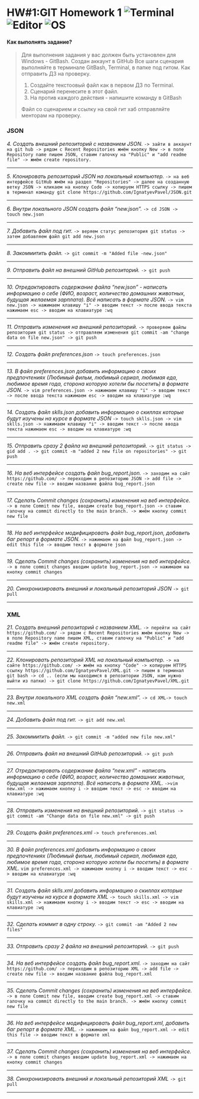 ﻿# HW#1:GIT Homework 1 ![Terminal](https://img.shields.io/badge/GitBash-2.42.0.windows.1-f14e32) ![Editor](https://img.shields.io/badge/VScode-1.81.1-0071bc) ![OS](https://img.shields.io/badge/Windows-20H2-0014a8)

#### Как выполнять задание?
>Для выполнения задания у вас должен быть установлен для Windows - GitBash.
>Создан аккаунт в GitHub
>Все шаги сценария выполняйте в терминале GitBash, Terminal, в папке под гитом.
>Как отправить ДЗ на проверку.
> 1. Создайте текстоовый файл как в первом ДЗ по Terminal.
> 2. Сценарий перенесите в этот файл.
> 3. На против каждого действия - напишите команду в GitBash
>
>Файл со сценарием и ссылку на свой гит хаб отправляйте менторам на проверку.


### JSON
*4. Создать внешний репозиторий c названием JSON.*
`-> зайти в аккаунт на git hub -> рядом с Recent Repositories жмём кнопку New -> в поле Repository name пишем JSON, ставим галочку на "Public" и "add readme file" -> жмём create repository. `
___
*5. Клонировать репозиторий JSON на локальный компьютер.*
`-> на веб интерфейсе GitHub жмём на раздел "Repositories" -> далее на созданную ветку JSON -> кликаем на кнопку Code -> копируем HTTPS ссылку -> пишем в терминал команду git clone https://github.com/IgnatyevPavel/JSON.git`
___
*6. Внутри локального JSON создать файл “new.json”.*
`-> cd JSON -> touch new.json`
___
*7. Добавить файл под гит.*
`-> веряем статус репозитория git status -> затем добавляем файл git add new.json`
___
*8. Закоммитить файл.*
`-> git commit -m "Added file -new.json"`
___
*9. Отправить файл на внешний GitHub репозиторий.*
`-> git push`
___
*10. Отредактировать содержание файла “new.json” - написать информацию о себе (ФИО, возраст, количество домашних животных, будущая желаемая зарплата). Всё написать в формате JSON.*
`-> vim new.json -> нажимаем клавишу "i" -> вводим текст -> после ввода текста нажимаем esc -> вводим на клавиатуре :wq `
___
*11. Отправить изменения на внешний репозиторий.*
`-> проверяем файлы репозитория git status -> отправляем изменения git commit -am "change data on file new.json" -> git push`
___
*12. Создать файл preferences.json*
`-> touch preferences.json `
___
*13. В файл preferences.json добавить информацию о своих предпочтениях (Любимый фильм, любимый сериал, любимая еда, любимое время года, сторона которую хотели бы посетить) в формате JSON.*
`-> vim preferences.json -> нажимаем клавишу "i" -> вводим текст -> после ввода текста нажимаем esc -> вводим на клавиатуре :wq  `
___
*14. Создать файл sklls.json добавить информацию о скиллах которые будут изучены на курсе в формате JSON*
`-> touch sklls.json -> vim sklls.json -> нажимаем клавишу "i" -> вводим текст -> после ввода текста нажимаем esc -> вводим на клавиатуре :wq `
___
*15. Отправить сразу 2 файла на внешний репозиторий.*
`-> git status -> gid add . -> git commit -m "added 2 new file on repositories" -> git push`
___
*16. На веб интерфейсе создать файл bug_report.json.*
`-> заходим на сайт https://github.com/ -> переходим в репозиторию JSON -> add file -> create new file -> вводим название файла bug_report.json `
___
*17. Сделать Commit changes (сохранить) изменения на веб интерфейсе.*
`-> в поле Commit new file, вводим create bug_report.json -> ставим галочку на commit directly to the main branch. -> жмём кнопку commit new file`
___
*18. На веб интерфейсе модифицировать файл bug_report.json, добавить баг репорт в формате JSON.*
`-> нажимаем на файл bug_report.json -> edit this file -> вводим текст в формате json `
___
*19. Сделать Commit changes (сохранить) изменения на веб интерфейсе.*
`-> в поле commit changes вводим update bug_report.json -> нажимаем на кнопку commit changes `
___
*20. Синхронизировать внешний и локальный репозиторий JSON*
`-> git pull`
___




### XML
*21. Создать внешний репозиторий c названием XML.*
`-> перейти на сайт https://github.com/ -> рядом с Recent Repositories жмём кнопку New -> в поле Repository name пишем XML, ставим галочку на "Public" и "add readme file" -> жмём create repository.`
___
*22. Клонировать репозиторий XML на локальный компьютер.*
`-> на сайте https://github.com/ -> жмём на кнопку "Code" -> копируем HTTPS ссылку https://github.com/IgnatyevPavel/XML.git -> пишем в терминал git bash -> cd .. (если мы находимся в репозитории JSON, нам нужно выйти из папки) -> git clone https://github.com/IgnatyevPavel/XML.git`
___
*23. Внутри локального XML создать файл “new.xml”.*
`-> cd XML-> touch new.xml`
___
*24. Добавить файл под гит.*
`-> git add new.xml`
___
*25. Закоммитить файл.*
`-> git commit -m "added new file new.xml"`
___
*26. Отправить файл на внешний GitHub репозиторий.*
`-> git push`
___
*27. Отредактировать содержание файла “new.xml” - написать информацию о себе (ФИО, возраст, количество домашних животных, будущая желаемая зарплата). Всё написать в формате XML.*
`->vim new.xml -> нажимаем кнопку i -> вводим текст -> esc -> вводим на клавиатуре :wq `
___
*28. Отправить изменения на внешний репозиторий.*
`-> git status -> git commit -am "Change data on file new.xml" -> git push`
___
*29. Создать файл preferences.xml*
`-> touch preferences.xml`
___
*30. В файл preferences.xml добавить информацию о своих предпочтениях (Любимый фильм, любимый сериал, любимая еда, любимое время года, сторона которую хотели бы посетить) в формате XML.*
`vim preferences.xml -> нажимаем кнопку i -> вводим текст -> esc -> вводим на клавиатуре :wq `
___
*31. Создать файл sklls.xml добавить информацию о скиллах которые будут изучены на курсе в формате XML*
`-> touch skills.xml -> vim skills.xml -> нажимаем кнопку i -> вводим текст -> esc -> вводим на клавиатуре :wq `
___
*32. Сделать коммит в одну строку.*
`-> git commit -am "Added 2 new files"`
___
*33. Отправить сразу 2 файла на внешний репозиторий.*
`-> git push`
___
*34. На веб интерфейсе создать файл bug_report.xml.*
`-> заходим на сайт https://github.com/ -> переходим в репозиторию XML -> add file -> create new file -> вводим название файла bug_report.xml`
___
*35. Сделать Commit changes (сохранить) изменения на веб интерфейсе.*
`-> в поле Commit new file, вводим create bug_report.xml -> ставим галочку на commit directly to the main branch. -> жмём кнопку commit new file`
___
*36. На веб интерфейсе модифицировать файл bug_report.xml, добавить баг репорт в формате XML.*
`-> нажимаем на файл bug_report.xml -> edit this file -> вводим текст в формате xml`
___
*37. Сделать Commit changes (сохранить) изменения на веб интерфейсе.*
`-> в поле commit changes вводим update bug_report.xml -> нажимаем на кнопку commit changes `
___
*38. Синхронизировать внешний и локальный репозиторий XML*
`-> git pull`
___